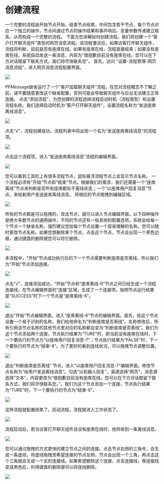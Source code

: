 # 创建流程
一个完整的流程由开始节点开始，结束节点结束，中间包含若干节点，每个节点对应一个独立的操作，节点间通过节点的操作结果和事件响应、变量参数传递建立联系，从而构成一个完整的流程。
下面为您讲解如何创建流程。我们将创建一个“客户打开聊天组件”类型的网页消息流程。该流程激活后，如果访客打开聊天组件，流程将判断，目前是否有座席在线。如果有座席在线，流程直接结束；如果没有座席在线，系统自动发送一条消息，内容为“很抱歉目前没有座席在线，您可以在下方对话框留下联系方式，我们将尽快联系您”。
首先，访问 “设置-流程管理-网页消息流程”，进入网页消息流程配置界面。

![](https://upload-images.jianshu.io/upload_images/12406336-98d04d238cca3188.png?imageMogr2/auto-orient/strip%7CimageView2/2/w/1240)

PPMessage缺省运行了一个“客户加载聊天组件”流程。在您对流程概念不了解之前，请不要随意更改这个缺省配置，否则可能会导致聊天组件与后台无法建立正常连接。
点击“添加流程”，为您创建的流程选择流程启动时机（流程类型）和设置流程名称。我们选择启动时机为“客户打开聊天组件”，设置流程名称为“发送座席离线消息”。

![](https://upload-images.jianshu.io/upload_images/12406336-460fe99a14b838e0.png?imageMogr2/auto-orient/strip%7CimageView2/2/w/1240)

点击“√”，流程创建成功，流程列表中将出现一个名为“发送座席离线消息”的流程项。

![](https://upload-images.jianshu.io/upload_images/12406336-71f6bce85ba331a0.png?imageMogr2/auto-orient/strip%7CimageView2/2/w/1240)

点击这个流程项，进入“发送座席离线消息”流程的编辑界面。

![](https://upload-images.jianshu.io/upload_images/12406336-a8767fff20bc126e.png?imageMogr2/auto-orient/strip%7CimageView2/2/w/1240)

您可以看到工具栏上有很多流程节点，鼠标悬浮流程节点上会显示节点名称。
一个流程必须有“开始”节点和“结束”节点。根据我们的需求，我们还需要一个“座席离线”节点来判断是否所有座席都处于离线状态；一个“以座席用户回复消息”节点，来给新用户发送座席离线消息。
将相应的节点拖拽到编辑区域。

![](https://upload-images.jianshu.io/upload_images/12406336-739f15b6ecd9de3d.png?imageMogr2/auto-orient/strip%7CimageView2/2/w/1240)

所有的节点都是可以拖拽的，双击节点，就可以进入节点编辑界面。以下四种操作是绝大多数节点的通用操作，不同的节点还有一些其他的配置选项。系统会给每一个节点一个缺省名称，强烈建议您给每个节点设置一个容易理解的名称。您可以随时更改节点名称。如果您想删除某个节点，点击这个节点，节点会出现一个黑色边框，通过键盘的删除键您可以将它删除。

![](https://upload-images.jianshu.io/upload_images/12406336-e67d3bccdd933a81.png?imageMogr2/auto-orient/strip%7CimageView2/2/w/1240)

本流程中，“开始”节点成功执行后的下一个节点需要判断座席是否离线，所以我们为“开始”节点添加连接。


![](https://upload-images.jianshu.io/upload_images/12406336-70bfbfead25700cc.png?imageMogr2/auto-orient/strip%7CimageView2/2/w/1240)

点击“√”，连接添加成功，“开始”节点和“座席离线-6”节点之间已经生成一个流程连接线，在节点编辑界面的“连接”区域，生成了一个连接项，指明节点运行结果是“SUCCESS”时下一个节点是“座席离线-6”。

![](https://upload-images.jianshu.io/upload_images/12406336-0a951103b3f31c54.png?imageMogr2/auto-orient/strip%7CimageView2/2/w/1240)

退出“开始”节点编辑界面，进入“座席离线-6”节点的编辑界面。首先，给这个节点设置一个易于识别的名称，我们给他命名为“判断座席是否离线”。名称修改后，所有引用该节点名称的其他节点里对应的名称都会变为“判断座席是否离线”。我们为这个节点添加两个连接，节点执行结果为“TURE”时，即当前没有座席在线时，下一个要执行的节点为“以座席用户回复消息-7”；节点执行结果为“FALSE”时，下一个要执行的节点为“结束-8”。为了更好的看到连线状况，可以拖拽节点调整位置。

![](https://upload-images.jianshu.io/upload_images/12406336-4f56313e9fc74b1d.png?imageMogr2/auto-orient/strip%7CimageView2/2/w/1240)

退出“判断座席是否离线” 节点，进入“以座席用户回复消息-7”编辑界面。修改节点名称为“给用户发送离线消息”。勾选“以机器人回复”，渠道选择“网页”，消息源选择“文本”，内容更改为“很抱歉目前没有座席在线，您可以在下方对话框留下联系方式，我们将尽快联系您。”。我们为这个节点添加一个连接，节点执行结果为“TURE”时，下一个要执行的节点为“结束-8”。

![](https://upload-images.jianshu.io/upload_images/12406336-63653d8d17cf6251.png?imageMogr2/auto-orient/strip%7CimageView2/2/w/1240)

这样流程就配置结束了。启动流程，流程就进入工作状态了。

![](https://upload-images.jianshu.io/upload_images/12406336-0c2b21255907b627.png?imageMogr2/auto-orient/strip%7CimageView2/2/w/1240)

流程启动后，若当访客打开聊天组件且没有座席在线时，他将收到一条离线消息。

![](https://upload-images.jianshu.io/upload_images/12406336-8d60338fa0cdaefc.png?imageMogr2/auto-orient/strip%7CimageView2/2/w/1240)

您可以通过拖拽的方式更快的建立节点之间的连接。点击节点右侧的三角号，会生成一条虚线，将虚线拖拽至希望连接的节点左侧，节点会出现一个三角，再点击这个三角就会生成一个实的连接线。如果希望删除这个连接，点击连接线，等连接线变成黑色后，利用键盘的删除键可以将连线删除。

![](https://upload-images.jianshu.io/upload_images/12406336-979c7357edb87261.png?imageMogr2/auto-orient/strip%7CimageView2/2/w/1240)

